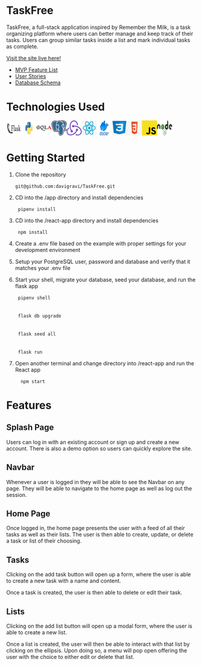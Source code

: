 # TaskFree

TaskFree, a full-stack application inspired by Remember the Milk, is a task organizing platform where users can better manage and keep track of their tasks. Users can group similar tasks inside a list and mark individual tasks as complete. 

[Visit the site live here!](https://task-free.herokuapp.com/)

* [MVP Feature List](https://github.com/davigravi/TaskFree/wiki/MVP-Feature-List)
* [User Stories](https://github.com/davigravi/TaskFree/wiki/User-Stories)
* [Database Schema](https://github.com/davigravi/TaskFree/wiki/Dabase-Schema)
<!-- * [Frontend Routes](https://github.com/jstnswn/Instagram-Clone/wiki/Frontend-Routes)
* [API Documentation](https://github.com/jstnswn/Instagram-Clone/wiki/API-Routes) -->


# Technologies Used

<img src="react-app/public/images/flask.png" width="40" height="40"><img src="react-app/public/images/python.png" width="40" height="40"><img src="react-app/public/images/sqla.png" width="40" height="40"><img src="react-app/public/images/psql.png" width="40" height="40"><img src="react-app/public/images/redux.png" width="40" height="40"><img src="react-app/public/images/react.png" width="40" height="40"><img src="react-app/public/images/docker.png" width="40" height="40"><img src="react-app/public/images/css.png" width="40" height="40"><img src="react-app/public/images/html.png" width="40" height="40"><img src="react-app/public/images/javascript.png" width="40" height="40"><img src="react-app/public/images/node.png" width="40" height="40">

# Getting Started

1. Clone the repository

       git@github.com:davigravi/TaskFree.git

2. CD into the /app directory and install dependencies

        pipenv install

3. CD into the /react-app directory and install dependencies

        npm install

4. Create a .env file based on the example with proper settings for your development environment

5. Setup your PostgreSQL user, password and database and verify that it matches your .env file

6. Start your shell, migrate your database, seed your database, and run the flask app

        pipenv shell


        flask db upgrade


        flask seed all


        flask run
       
 7. Open another terminal and change directory into /react-app and run the React app

          npm start
          
 # Features
 
 ## Splash Page
 
Users can log in with an existing account or sign up and create a new account. There is also a demo option so users can quickly explore the site.


## Navbar

Whenever a user is logged in they will be able to see the Navbar on any page. They will be able to navigate to the home page as well as log out the session. 

## Home Page

Once logged in, the home page presents the user with a feed of all their tasks as well as their lists. The user is then able to create, update, or delete a task or list of their choosing. 

## Tasks 

Clicking on the add task button will open up a form, where the user is able to create a new task with a name and content. 

Once a task is created, the user is then able to delete or edit their task. 

## Lists

Clicking on the add list button will open up a modal form, where the user is able to create a new list. 

Once a list is created, the user will then be able to interact with that list by clicking on the ellipsis. Upon doing so, a menu will pop open offering the user with the choice to either edit or delete that list. 

